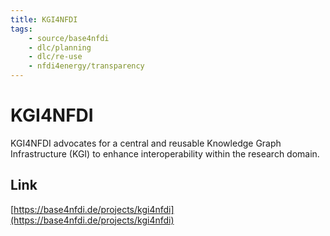```yaml
---
title: KGI4NFDI
tags:
    - source/base4nfdi
    - dlc/planning
    - dlc/re-use
    - nfdi4energy/transparency
---
```

# KGI4NFDI
KGI4NFDI advocates for a central and reusable Knowledge Graph Infrastructure (KGI) to enhance interoperability within the research domain.

## Link
[https://base4nfdi.de/projects/kgi4nfdi](https://base4nfdi.de/projects/kgi4nfdi)